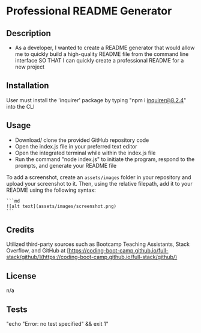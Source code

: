 # Professional README Generator

## Description
- As a developer, I wanted to create a README generator that would allow me to quickly build a high-quality README file from the command line interface
SO THAT I can quickly create a professional README for a new project

## Installation
User must install the 'inquirer' package by typing "npm i inquirer@8.2.4" into the CLI

## Usage
* Download/ clone the provided GitHub repository code
* Open the index.js file in your preferred text editor
* Open the integrated terminal while within the index.js file
* Run the command "node index.js" to initiate the program, respond to the prompts, and generate your README file


To add a screenshot, create an `assets/images` folder in your repository and upload your screenshot to it. Then, using the relative filepath, add it to your README using the following syntax:

    ```md
    ![alt text](assets/images/screenshot.png)
    ```

## Credits
Utilized third-party sources such as Bootcamp Teaching Assistants, Stack Overflow, and GitHub at [https://coding-boot-camp.github.io/full-stack/github/](https://coding-boot-camp.github.io/full-stack/github/)

## License
n/a

## Tests

"echo \"Error: no test specified\" && exit 1"
